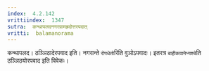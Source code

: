 ```yaml
---
index:  4.2.142
vrittiindex:  1347
sutra:  कन्थापलदनगरग्रामह्रदोत्तरपदात्
vritti:  balamanorama 
---
```


कन्थापलद। ठञ्ञिठादेरपवाद इति। नगरान्ते `रोपधेतो`रिति वुञोऽपवादः। इतरत्र `बाहीकग्रामेभ्यश्चे`ति ठञ्ञिठयोरपवाद इति विवेकः। 

